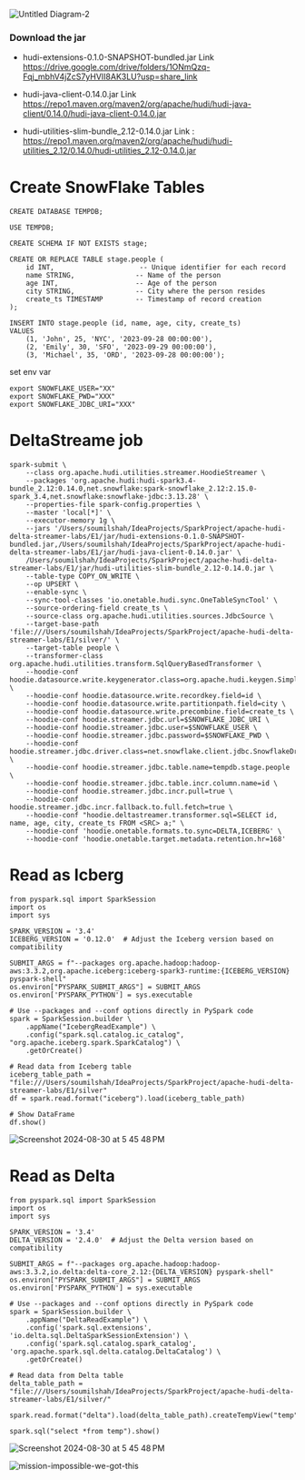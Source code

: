 

![Untitled Diagram-2](https://github.com/user-attachments/assets/11adc90b-894f-4aa0-a8a8-4fc2350b3b95)


### Download the jar 

* hudi-extensions-0.1.0-SNAPSHOT-bundled.jar
Link https://drive.google.com/drive/folders/1ONmQzq-Fqj_mbhV4jZcS7yHVII8AK3LU?usp=share_link
  
* hudi-java-client-0.14.0.jar
  Link https://repo1.maven.org/maven2/org/apache/hudi/hudi-java-client/0.14.0/hudi-java-client-0.14.0.jar
  
* hudi-utilities-slim-bundle_2.12-0.14.0.jar
  Link : https://repo1.maven.org/maven2/org/apache/hudi/hudi-utilities_2.12/0.14.0/hudi-utilities_2.12-0.14.0.jar
  

# Create SnowFlake Tables 
```
CREATE DATABASE TEMPDB;

USE TEMPDB;

CREATE SCHEMA IF NOT EXISTS stage;

CREATE OR REPLACE TABLE stage.people (
    id INT,                     -- Unique identifier for each record
    name STRING,               -- Name of the person
    age INT,                   -- Age of the person
    city STRING,               -- City where the person resides
    create_ts TIMESTAMP        -- Timestamp of record creation
);

INSERT INTO stage.people (id, name, age, city, create_ts)
VALUES
    (1, 'John', 25, 'NYC', '2023-09-28 00:00:00'),
    (2, 'Emily', 30, 'SFO', '2023-09-29 00:00:00'),
    (3, 'Michael', 35, 'ORD', '2023-09-28 00:00:00');

```



set env var
```
export SNOWFLAKE_USER="XX"
export SNOWFLAKE_PWD="XXX"
export SNOWFLAKE_JDBC_URI="XXX"
```
# DeltaStreame job
```
spark-submit \
    --class org.apache.hudi.utilities.streamer.HoodieStreamer \
    --packages 'org.apache.hudi:hudi-spark3.4-bundle_2.12:0.14.0,net.snowflake:spark-snowflake_2.12:2.15.0-spark_3.4,net.snowflake:snowflake-jdbc:3.13.28' \
    --properties-file spark-config.properties \
    --master 'local[*]' \
    --executor-memory 1g \
    --jars '/Users/soumilshah/IdeaProjects/SparkProject/apache-hudi-delta-streamer-labs/E1/jar/hudi-extensions-0.1.0-SNAPSHOT-bundled.jar,/Users/soumilshah/IdeaProjects/SparkProject/apache-hudi-delta-streamer-labs/E1/jar/hudi-java-client-0.14.0.jar' \
    /Users/soumilshah/IdeaProjects/SparkProject/apache-hudi-delta-streamer-labs/E1/jar/hudi-utilities-slim-bundle_2.12-0.14.0.jar \
    --table-type COPY_ON_WRITE \
    --op UPSERT \
    --enable-sync \
    --sync-tool-classes 'io.onetable.hudi.sync.OneTableSyncTool' \
    --source-ordering-field create_ts \
    --source-class org.apache.hudi.utilities.sources.JdbcSource \
    --target-base-path 'file:///Users/soumilshah/IdeaProjects/SparkProject/apache-hudi-delta-streamer-labs/E1/silver/' \
    --target-table people \
    --transformer-class org.apache.hudi.utilities.transform.SqlQueryBasedTransformer \
    --hoodie-conf hoodie.datasource.write.keygenerator.class=org.apache.hudi.keygen.SimpleKeyGenerator \
    --hoodie-conf hoodie.datasource.write.recordkey.field=id \
    --hoodie-conf hoodie.datasource.write.partitionpath.field=city \
    --hoodie-conf hoodie.datasource.write.precombine.field=create_ts \
    --hoodie-conf hoodie.streamer.jdbc.url=$SNOWFLAKE_JDBC_URI \
    --hoodie-conf hoodie.streamer.jdbc.user=$SNOWFLAKE_USER \
    --hoodie-conf hoodie.streamer.jdbc.password=$SNOWFLAKE_PWD \
    --hoodie-conf hoodie.streamer.jdbc.driver.class=net.snowflake.client.jdbc.SnowflakeDriver \
    --hoodie-conf hoodie.streamer.jdbc.table.name=tempdb.stage.people \
    --hoodie-conf hoodie.streamer.jdbc.table.incr.column.name=id \
    --hoodie-conf hoodie.streamer.jdbc.incr.pull=true \
    --hoodie-conf hoodie.streamer.jdbc.incr.fallback.to.full.fetch=true \
    --hoodie-conf "hoodie.deltastreamer.transformer.sql=SELECT id, name, age, city, create_ts FROM <SRC> a;" \
    --hoodie-conf 'hoodie.onetable.formats.to.sync=DELTA,ICEBERG' \
    --hoodie-conf 'hoodie.onetable.target.metadata.retention.hr=168'
```

# Read as Icberg 
```
from pyspark.sql import SparkSession
import os
import sys

SPARK_VERSION = '3.4'
ICEBERG_VERSION = '0.12.0'  # Adjust the Iceberg version based on compatibility

SUBMIT_ARGS = f"--packages org.apache.hadoop:hadoop-aws:3.3.2,org.apache.iceberg:iceberg-spark3-runtime:{ICEBERG_VERSION} pyspark-shell"
os.environ["PYSPARK_SUBMIT_ARGS"] = SUBMIT_ARGS
os.environ['PYSPARK_PYTHON'] = sys.executable

# Use --packages and --conf options directly in PySpark code
spark = SparkSession.builder \
    .appName("IcebergReadExample") \
    .config("spark.sql.catalog.ic_catalog", "org.apache.iceberg.spark.SparkCatalog") \
    .getOrCreate()

# Read data from Iceberg table
iceberg_table_path = "file:///Users/soumilshah/IdeaProjects/SparkProject/apache-hudi-delta-streamer-labs/E1/silver"
df = spark.read.format("iceberg").load(iceberg_table_path)

# Show DataFrame
df.show()
```
![Screenshot 2024-08-30 at 5 45 48 PM](https://github.com/user-attachments/assets/12446ead-5d5d-4e3f-850a-a648144451d3)

# Read as Delta
```
from pyspark.sql import SparkSession
import os
import sys

SPARK_VERSION = '3.4'
DELTA_VERSION = '2.4.0'  # Adjust the Delta version based on compatibility

SUBMIT_ARGS = f"--packages org.apache.hadoop:hadoop-aws:3.3.2,io.delta:delta-core_2.12:{DELTA_VERSION} pyspark-shell"
os.environ["PYSPARK_SUBMIT_ARGS"] = SUBMIT_ARGS
os.environ['PYSPARK_PYTHON'] = sys.executable

# Use --packages and --conf options directly in PySpark code
spark = SparkSession.builder \
    .appName("DeltaReadExample") \
    .config('spark.sql.extensions', 'io.delta.sql.DeltaSparkSessionExtension') \
    .config('spark.sql.catalog.spark_catalog', 'org.apache.spark.sql.delta.catalog.DeltaCatalog') \
    .getOrCreate()

# Read data from Delta table
delta_table_path = "file:///Users/soumilshah/IdeaProjects/SparkProject/apache-hudi-delta-streamer-labs/E1/silver/"

spark.read.format("delta").load(delta_table_path).createTempView("temp")

spark.sql("select *from temp").show()
```

![Screenshot 2024-08-30 at 5 45 48 PM](https://github.com/user-attachments/assets/dc95805a-0634-4fc1-90e1-f46bf204bdf6)

![mission-impossible-we-got-this](https://github.com/user-attachments/assets/0246dd37-e089-4c16-a797-64c6a9b88ea7)

